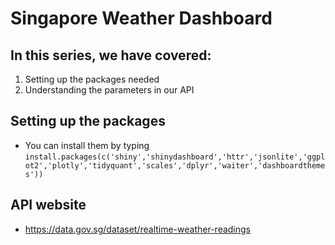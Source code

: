 # Singapore Weather Dashboard

## In this series, we have covered:
1. Setting up the packages needed
2. Understanding the parameters in our API

## Setting up the packages
- You can install them by typing ```install.packages(c('shiny','shinydashboard','httr','jsonlite','ggplot2','plotly','tidyquant','scales','dplyr','waiter','dashboardthemes'))```

## API website
- https://data.gov.sg/dataset/realtime-weather-readings
